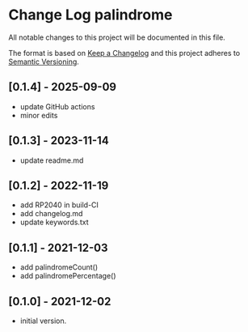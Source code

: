# Change Log palindrome

All notable changes to this project will be documented in this file.

The format is based on [Keep a Changelog](http://keepachangelog.com/)
and this project adheres to [Semantic Versioning](http://semver.org/).


## [0.1.4] - 2025-09-09
- update GitHub actions
- minor edits

## [0.1.3] - 2023-11-14
- update readme.md

## [0.1.2] - 2022-11-19
- add RP2040 in build-CI
- add changelog.md
- update keywords.txt

## [0.1.1] - 2021-12-03
- add palindromeCount()
- add palindromePercentage()

## [0.1.0] - 2021-12-02
- initial version.

